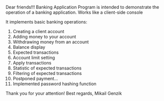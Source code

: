 Dear friends!!!
Banking Application Program
is intended to demonstrate the operation of a banking application.
Works like a client-side console

It implements basic banking operations:
1) Creating a client account
2) Adding money to your account
3) Withdrawing money from an account
4) Balance display
5) Expected transactions
6) Account limit setting
7) Apply transactions
8) Statistic of expected transactions
9) Filtering of expected transactions
10) Postponed payment...
11) Implemented password hashing function

Thank you for your attention!
Best regards, Mikail Genzik
